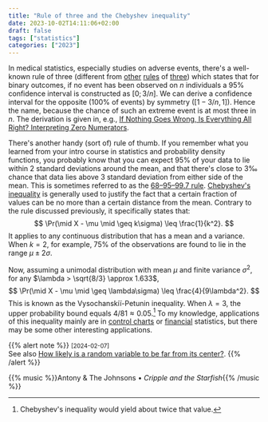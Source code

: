 ```yaml
---
title: "Rule of three and the Chebyshev inequality"
date: 2023-10-02T14:11:06+02:00
draft: false
tags: ["statistics"]
categories: ["2023"]
---
```


In medical statistics, especially studies on adverse events, there's a well-known rule of three (different from [other](<https://en.wikipedia.org/wiki/Rule_of_three_(writing)>) [rules](https://en.wikipedia.org/wiki/Cross-multiplication#Rule_of_three) of [three](https://pubmed.ncbi.nlm.nih.gov/34061563/)) which states that for binary outcomes, if no event has been observed on $n$ individuals a 95% confidence interval is constructed as $[0; 3/n]$. We can derive a confidence interval for the opposite (100% of events) by symmetry ($[1−3/n,1]$). Hence the name, because the chance of such an extreme event is at most three in $n$. The derivation is given in, e.g., [If Nothing Goes Wrong, Is Everything All Right? Interpreting Zero Numerators](http://www.med.mcgill.ca/epidemiology/hanley/tmp/Proportion/zero_numerator.pdf).

There's another handy (sort of) rule of thumb. If you remember what you learned from your intro course in statistics and probability density functions, you probably know that you can expect 95% of your data to lie within 2 standard deviations around the mean, and that there's close to 3‰ chance that data lies above 3 standard deviation from either side of the mean. This is sometimes referred to as the [68–95–99.7 rule](https://en.wikipedia.org/wiki/68%E2%80%9395%E2%80%9399.7_rule). [Chebyshev's inequality](https://en.wikipedia.org/wiki/Chebyshev%27s_inequality) is generally used to justify the fact that a certain fraction of values can be no more than a certain distance from the mean. Contrary to the rule discussed previously, it specifically states that: $$ \Pr(\mid X - \mu \mid \geq k\sigma) \leq \frac{1}{k^2}. $$ It applies to any continuous distribution that has a mean and a variance. When $k=2$, for example, 75% of the observations are found to lie in the range $\mu\pm 2\sigma$.

Now, assuming a unimodal distribution with mean $\mu$ and finite variance $\sigma^2$, for any $\lambda > \sqrt{8/3} \approx 1.633$, $$ \Pr(\mid X - \mu \mid \geq \lambda\sigma) \leq \frac{4}{9\lambda^2}. $$ This is known as the Vysochanskiï-Petunin inequality. When $\lambda = 3$, the upper probability bound equals $4/81 \approx 0.05$.[^1] To my knowledge, applications of this inequality mainly are in [control charts](https://www.wikidoc.org/index.php/Control_chart) or [financial](https://www.sciencedirect.com/science/article/abs/pii/S0377221721001545) statistics, but there may be some other interesting applications.

{{% alert note %}}
<small>[2024-02-07]</small><br>
See also [How likely is a random variable to be far from its center?](https://www.johndcook.com/blog/2024/02/06/chevyshev-variations/).
{{% /alert %}}

{{% music %}}Antony & The Johnsons • _Cripple and the Starfish_{{% /music %}}

[^1]: Chebyshev's inequality would yield about twice that value.
